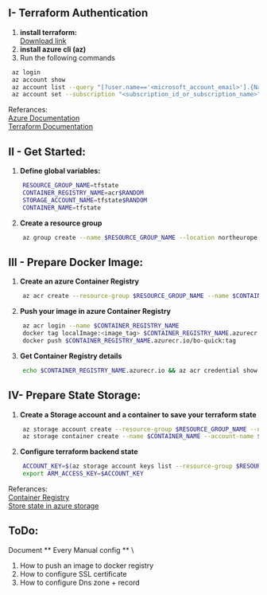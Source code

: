 ## I- Terraform Authentication
1. **install terraform:**\
[Download link](https://developer.hashicorp.com/terraform/downloads)
2. **install azure cli (az)**
3. Run the following commands
``` bash
 az login 
 az account show
 az account list --query "[?user.name=='<microsoft_account_email>'].{Name:name, ID:id, Default:isDefault}" --output Table
 az account set --subscription "<subscription_id_or_subscription_name>"
```
Referances: \
[Azure Documentation](https://learn.microsoft.com/en-us/azure/developer/terraform/get-started-cloud-shell-bash?tabs=bash) \
[Terraform Documentation](https://registry.terraform.io/providers/hashicorp/azurerm/latest/docs/guides/azure_cli)

## II - Get Started:
1. **Define global variables:**
```bash
    RESOURCE_GROUP_NAME=tfstate
    CONTAINER_REGISTRY_NAME=acr$RANDOM
    STORAGE_ACCOUNT_NAME=tfstate$RANDOM
    CONTAINER_NAME=tfstate
 ```
2. **Create a resource group**
```bash
    az group create --name $RESOURCE_GROUP_NAME --location northeurope
```
## III - Prepare Docker Image:

1. **Create an azure Container Registry**
```bash
    az acr create --resource-group $RESOURCE_GROUP_NAME --name $CONTAINER_REGISTRY_NAME --sku Basic --admin-enabled true
```
2. **Push your image in azure Container Registry**
```bash
    az acr login --name $CONTAINER_REGISTRY_NAME
    docker tag localImage:<image_tag> $CONTAINER_REGISTRY_NAME.azurecr.io/bo-quick:<image_tag> 
    docker push $CONTAINER_REGISTRY_NAME.azurecr.io/bo-quick:tag    
```
3. **Get Container Registry details**
```bash
    echo $CONTAINER_REGISTRY_NAME.azurecr.io && az acr credential show -n $CONTAINER_REGISTRY_NAME  --resource-group $RESOURCE_GROUP_NAME --query passwords[0].value
```
## IV- Prepare State Storage:

1. **Create a Storage account and a container to save your terraform state**
```bash
    az storage account create --resource-group $RESOURCE_GROUP_NAME --name $STORAGE_ACCOUNT_NAME --sku Standard_LRS --encryption-services blob
    az storage container create --name $CONTAINER_NAME --account-name $STORAGE_ACCOUNT_NAME
```
2. **Configure terraform backend state**
```bash
    ACCOUNT_KEY=$(az storage account keys list --resource-group $RESOURCE_GROUP_NAME --account-name $STORAGE_ACCOUNT_NAME --query '[0].value' -o tsv)
    export ARM_ACCESS_KEY=$ACCOUNT_KEY
```
Referances: \
[Container Registry](https://learn.microsoft.com/en-us/azure/container-registry/container-registry-get-started-azure-cli) \
[Store state in azure storage](https://learn.microsoft.com/en-us/azure/developer/terraform/store-state-in-azure-storage?tabs=azure-cli#code-try-3) 


## ToDo:
 Document ** Every Manual config ** \
1. How to push an image to docker registry
2. How to configure SSL certificate
3. How to configure Dns zone + record 
   